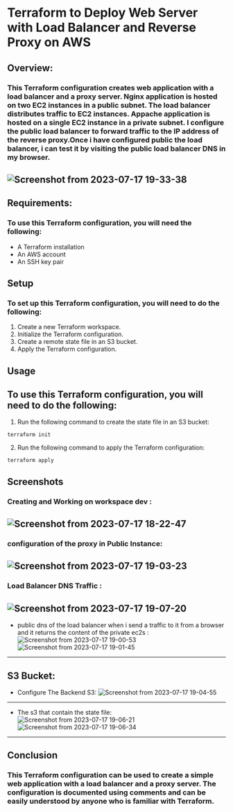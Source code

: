 # Terraform to Deploy Web Server with Load Balancer and Reverse Proxy on AWS
## Overview:
### This Terraform configuration creates web application with a load balancer and a proxy server. Nginx application is hosted on two EC2 instances in a public subnet. The load balancer distributes traffic to EC2 instances. Appache application is hosted on a single EC2 instance in a private subnet. I configure the public load balancer to forward traffic to the IP address of the reverse proxy.Once i have configured public the load balancer, i can test it by visiting the public load balancer DNS in my browser.
![Screenshot from 2023-07-17 19-33-38](https://github.com/amrabunemr98/Sprints-tasks/assets/128842547/8ccea6cb-35b0-45df-8f74-44534c48273a)
------------------------------------------------------
## Requirements:
### To use this Terraform configuration, you will need the following:
- A Terraform installation
- An AWS account
- An SSH key pair

## Setup
### To set up this Terraform configuration, you will need to do the following:
1. Create a new Terraform workspace.
1. Initialize the Terraform configuration.
1. Create a remote state file in an S3 bucket.
1. Apply the Terraform configuration.

## Usage
## To use this Terraform configuration, you will need to do the following:
1. Run the following command to create the state file in an S3 bucket:
```
terraform init
```
2. Run the following command to apply the Terraform configuration:
```
terraform apply
```
## Screenshots

### Creating and Working on workspace dev :
![Screenshot from 2023-07-17 18-22-47](https://github.com/amrabunemr98/Sprints-tasks/assets/128842547/6ff602a9-8db4-4241-81e3-16e855c3681a)
---------------------------------------------
### configuration of the proxy in Public Instance:
![Screenshot from 2023-07-17 19-03-23](https://github.com/amrabunemr98/Sprints-tasks/assets/128842547/c5d3e7ab-4545-47c0-b102-6e51b45d2afa)
-------------------------------------------------------------
### Load Balancer DNS Traffic :
![Screenshot from 2023-07-17 19-07-20](https://github.com/amrabunemr98/Sprints-tasks/assets/128842547/b7d99c4d-a78b-4418-afbd-ff93dd44ddfb)
--------------------------------------------------
- public dns of the load balancer when i send a traffic to it from a browser and it returns the content of the private ec2s :
![Screenshot from 2023-07-17 19-00-53](https://github.com/amrabunemr98/Sprints-tasks/assets/128842547/7e0e9233-3150-4fdb-a0fe-5d162ce6d5bf)
![Screenshot from 2023-07-17 19-01-45](https://github.com/amrabunemr98/Sprints-tasks/assets/128842547/978a619f-b9b4-49cd-a675-adca6e8ab50a)
------------------------------------------
## S3 Bucket:
- Configure The Backend S3:
![Screenshot from 2023-07-17 19-04-55](https://github.com/amrabunemr98/Sprints-tasks/assets/128842547/152d0bc7-3270-4bba-a185-b7f8f94bd5bb)
--------------------------------------------------
- The s3 that contain the state file:
![Screenshot from 2023-07-17 19-06-21](https://github.com/amrabunemr98/Sprints-tasks/assets/128842547/01b8f82a-8148-4c6f-ab36-ce154f16aece)
![Screenshot from 2023-07-17 19-06-34](https://github.com/amrabunemr98/Sprints-tasks/assets/128842547/723dc764-47e7-443e-b652-09f75cfb6882)
--------------------------
## Conclusion
### This Terraform configuration can be used to create a simple web application with a load balancer and a proxy server. The configuration is documented using comments and can be easily understood by anyone who is familiar with Terraform.
